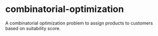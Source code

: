 # combinatorial-optimization
A combinatorial optimization problem to assign products to customers based on suitability score.
